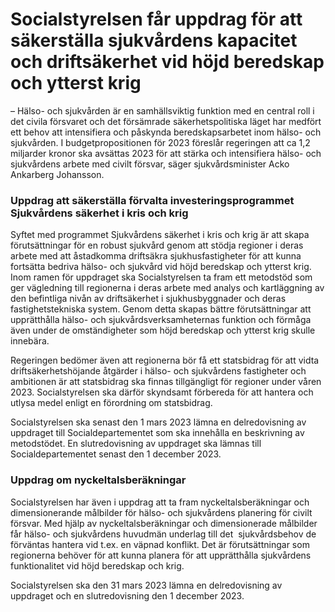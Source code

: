 # Socialstyrelsen får uppdrag för att säkerställa sjukvårdens kapacitet och driftsäkerhet vid höjd beredskap och ytterst krig

– Hälso\- och sjukvården är en samhällsviktig funktion med en central roll i det civila försvaret och det försämrade säkerhetspolitiska läget har medfört ett behov att intensifiera och påskynda beredskapsarbetet inom hälso\- och sjukvården. I budgetpropositionen för 2023 föreslår regeringen att ca 1,2 miljarder kronor ska avsättas 2023 för att stärka och intensifiera hälso\- och sjukvårdens arbete med civilt försvar, säger sjukvårdsminister Acko Ankarberg Johansson.

### Uppdrag att säkerställa förvalta investeringsprogrammet Sjukvårdens säkerhet i kris och krig

Syftet med programmet Sjukvårdens säkerhet i kris och krig är att skapa förutsättningar för en robust sjukvård genom att stödja regioner i deras arbete med att åstadkomma driftsäkra sjukhusfastigheter för att kunna fortsätta bedriva hälso\- och sjukvård vid höjd beredskap och ytterst krig. Inom ramen för uppdraget ska Socialstyrelsen ta fram ett metodstöd som ger vägledning till regionerna i deras arbete med analys och kartläggning av den befintliga nivån av driftsäkerhet i sjukhusbyggnader och deras fastighetstekniska system. Genom detta skapas bättre förutsättningar att upprätthålla hälso\- och sjukvårdsverksamheternas funktion och förmåga även under de omständigheter som höjd beredskap och ytterst krig skulle innebära.

Regeringen bedömer även att regionerna bör få ett statsbidrag för att vidta driftsäkerhetshöjande åtgärder i hälso\- och sjukvårdens fastigheter och ambitionen är att statsbidrag ska finnas tillgängligt för regioner under våren 2023\. Socialstyrelsen ska därför skyndsamt förbereda för att hantera och utlysa medel enligt en förordning om statsbidrag.

Socialstyrelsen ska senast den 1 mars 2023 lämna en delredovisning av uppdraget till Socialdepartementet som ska innehålla en beskrivning av metodstödet. En slutredovisning av uppdraget ska lämnas till Socialdepartementet senast den 1 december 2023\.

### Uppdrag om nyckeltalsberäkningar

Socialstyrelsen har även i uppdrag att ta fram nyckeltalsberäkningar och dimensionerande målbilder för hälso\- och sjukvårdens planering för civilt försvar. Med hjälp av nyckeltalsberäkningar och dimensionerade målbilder får hälso\- och sjukvårdens huvudmän underlag till det  sjukvårdsbehov de förväntas hantera vid t.ex. en väpnad konflikt. Det är förutsättningar som regionerna behöver för att kunna planera för att upprätthålla sjukvårdens funktionalitet vid höjd beredskap och krig.

Socialstyrelsen ska den 31 mars 2023 lämna en delredovisning av uppdraget och en slutredovisning den 1 december 2023\.
